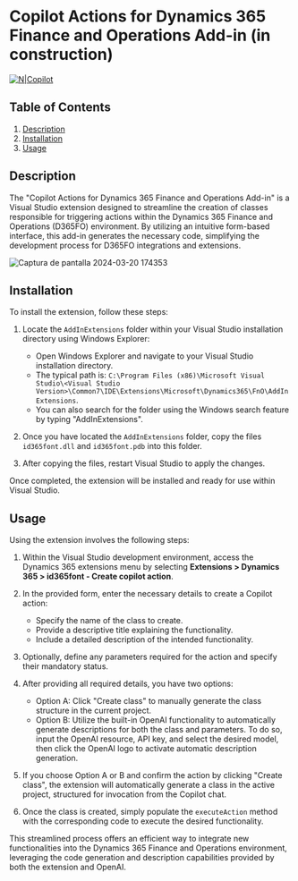 # Copilot Actions for Dynamics 365 Finance and Operations Add-in (in construction)

[![N|Copilot](
https://static.wixstatic.com/media/6fb605_3047b77a494145c9962c0b41cef288c6~mv2.jpg/v1/crop/x_3,y_0,w_1876,h_856/fill/w_500,h_250,al_c,q_85,usm_0.66_1.00_0.01,enc_auto/logo_id365font.jpg)](https://www.id365font.com/)

## Table of Contents
1. [Description](#description)
2. [Installation](#installation)
3. [Usage](#usage)

## Description

The "Copilot Actions for Dynamics 365 Finance and Operations Add-in" is a Visual Studio extension designed to streamline the creation of classes responsible for triggering actions within the Dynamics 365 Finance and Operations (D365FO) environment. By utilizing an intuitive form-based interface, this add-in generates the necessary code, simplifying the development process for D365FO integrations and extensions.

![Captura de pantalla 2024-03-20 174353](https://github.com/iD365FOnt/d365fo_copilot/assets/103633861/71a12b37-153d-4cc3-b5d2-ff463646d911)

## Installation

To install the extension, follow these steps:

1. Locate the `AddInExtensions` folder within your Visual Studio installation directory using Windows Explorer:
   - Open Windows Explorer and navigate to your Visual Studio installation directory.
   - The typical path is: `C:\Program Files (x86)\Microsoft Visual Studio\<Visual Studio Version>\Common7\IDE\Extensions\Microsoft\Dynamics365\FnO\AddInExtensions`.
   - You can also search for the folder using the Windows search feature by typing "AddInExtensions".

2. Once you have located the `AddInExtensions` folder, copy the files `id365font.dll` and `id365font.pdb` into this folder.

3. After copying the files, restart Visual Studio to apply the changes.

Once completed, the extension will be installed and ready for use within Visual Studio.



## Usage

Using the extension involves the following steps:

1. Within the Visual Studio development environment, access the Dynamics 365 extensions menu by selecting **Extensions > Dynamics 365 > id365font - Create copilot action**.

2. In the provided form, enter the necessary details to create a Copilot action:
    - Specify the name of the class to create.
    - Provide a descriptive title explaining the functionality.
    - Include a detailed description of the intended functionality.

3. Optionally, define any parameters required for the action and specify their mandatory status.

4. After providing all required details, you have two options:
    - Option A: Click "Create class" to manually generate the class structure in the current project.
    - Option B: Utilize the built-in OpenAI functionality to automatically generate descriptions for both the class and parameters. To do so, input the OpenAI resource, API key, and select the desired model, then click the OpenAI logo to activate automatic description generation.

5. If you choose Option A or B and confirm the action by clicking "Create class", the extension will automatically generate a class in the active project, structured for invocation from the Copilot chat.

6. Once the class is created, simply populate the `executeAction` method with the corresponding code to execute the desired functionality.

This streamlined process offers an efficient way to integrate new functionalities into the Dynamics 365 Finance and Operations environment, leveraging the code generation and description capabilities provided by both the extension and OpenAI.


